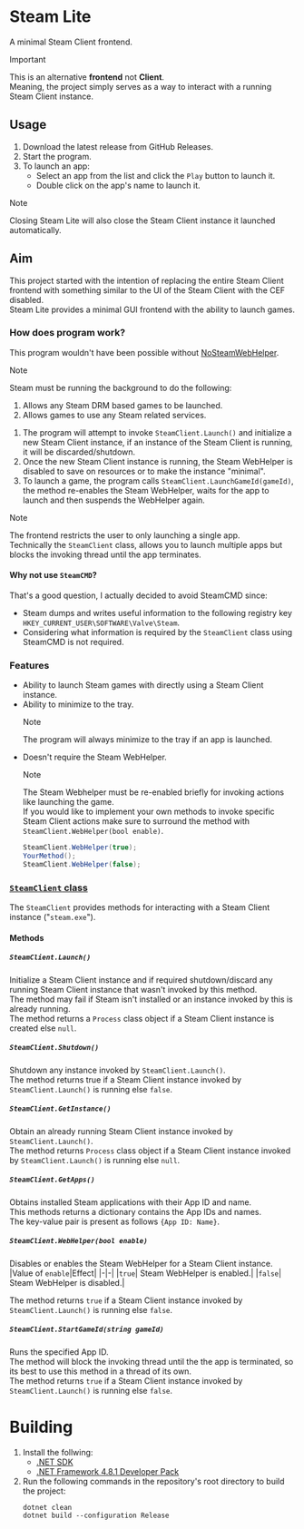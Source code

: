 # Steam Lite
A minimal Steam Client frontend.
> [!IMPORTANT]
> This is an alternative **frontend** not **Client**.<br>
> Meaning, the project simply serves as a way to interact with a running Steam Client instance.

## Usage
1. Download the latest release from GitHub Releases.
2. Start the program.
3. To launch an app:<br>
    - Select an app from the list and click the `Play` button to launch it.
    - Double click on the app's name to launch it.
> [!NOTE]
> Closing Steam Lite will also close the Steam Client instance it launched automatically.

## Aim
This project started with the intention of replacing the entire Steam Client frontend with something similar to the UI of the Steam Client with the CEF disabled.<br>
Steam Lite provides a minimal GUI frontend with the ability to launch games.

### How does program work?
This program wouldn't have been possible without [NoSteamWebHelper](https://github.com/Aetopia/NoSteamWebHelper).
> [!NOTE]
> Steam must be running the background to do the following:<br>
> 1. Allows any Steam DRM based games to be launched.
> 2. Allows games to use any Steam related services.
 
1. The program will attempt to invoke `SteamClient.Launch()` and initialize a new Steam Client instance, if an instance of the Steam Client is running, it will be discarded/shutdown.
2. Once the new Steam Client instance is running, the Steam WebHelper is disabled to save on resources or to make the instance "minimal".
3. To launch a game, the program calls `SteamClient.LaunchGameId(gameId)`, the method re-enables the Steam WebHelper, waits for the app to launch and then suspends the WebHelper again.
> [!NOTE]
> The frontend restricts the user to only launching a single app.<br>
> Technically the `SteamClient` class, allows you to launch multiple apps but blocks the invoking thread until the app terminates.
#### Why not use `SteamCMD`?
That's a good question, I actually decided to avoid SteamCMD since:<br>
- Steam dumps and writes useful information to the following registry key `HKEY_CURRENT_USER\SOFTWARE\Valve\Steam`.
- Considering what information is required by the `SteamClient` class using SteamCMD is not required.

### Features
- Ability to launch Steam games with directly using a Steam Client instance.
- Ability to minimize to the tray.<br>
    > [!NOTE]
    > The program will always minimize to the tray if an app is launched.
- Doesn't require the Steam WebHelper.<br>
    > [!NOTE]
    > The Steam Webhelper must be re-enabled briefly for invoking actions like launching the game.<br>
    > If you would like to implement your own methods to invoke specific Steam Client actions make sure to surround the method with `SteamClient.WebHelper(bool enable)`.<br>
    > ```cs
    > SteamClient.WebHelper(true);
    > YourMethod();
    >SteamClient.WebHelper(false);
    >```

### [`SteamClient` class](https://github.com/Aetopia/Steam-Lite/blob/main/SteamClient.cs)
The `SteamClient` provides methods for interacting with a Steam Client instance ("`steam.exe`").

#### Methods
##### `SteamClient.Launch()`
Initialize a Steam Client instance and if required shutdown/discard any running Steam Client instance that wasn't invoked by this method.<br>
The method may fail if Steam isn't installed or an instance invoked by this is already running.<br>
The method returns a `Process` class object if a Steam Client instance is created else `null`.

##### `SteamClient.Shutdown()`
Shutdown any instance invoked by `SteamClient.Launch()`.<br>
The method returns true if a Steam Client instance invoked by `SteamClient.Launch()` is running else `false`.

##### `SteamClient.GetInstance()`
Obtain an already running Steam Client instance invoked by `SteamClient.Launch()`.<br>
The method returns `Process` class object if a Steam Client instance invoked by `SteamClient.Launch()` is running else `null`.

##### `SteamClient.GetApps()`
Obtains installed Steam applications with their App ID and name.<br>
This methods returns a dictionary contains the App IDs and names.<br>
The key-value pair is present as follows `{App ID: Name}`.

##### `SteamClient.WebHelper(bool enable)`
Disables or enables the Steam WebHelper for a Steam Client instance.
|Value of `enable`|Effect|
|-|-|
|`true`| Steam WebHelper is enabled.|
|`false`| Steam WebHelper is disabled.|

The method returns `true` if a Steam Client instance invoked by `SteamClient.Launch()` is running else `false`.

##### `SteamClient.StartGameId(string gameId)`
Runs the specified App ID.<br>
The method will block the invoking thread until the the app is terminated, so its best to use this method in a thread of its own.<br>
The method returns `true` if a Steam Client instance invoked by `SteamClient.Launch()` is running else `false`.

# Building
1. Install the follwing:<br>
    - [.NET SDK](https://dotnet.microsoft.com/en-us/download/visual-studio-sdks)
    - [.NET Framework 4.8.1 Developer Pack](https://go.microsoft.com/fwlink/?linkid=2203306)
2. Run the following commands in the repository's root directory to build the project:<br>
    ```
    dotnet clean
    dotnet build --configuration Release
    ```